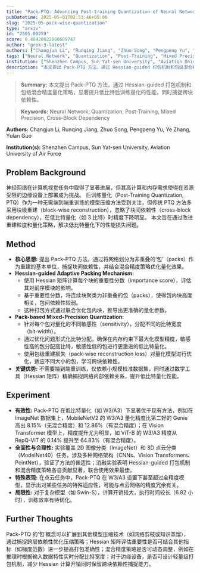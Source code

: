 ```yaml
---
title: "Pack-PTQ: Advancing Post-training Quantization of Neural Networks by Pack-wise Reconstruction"
pubDatetime: 2025-05-01T02:53:46+00:00
slug: "2025-05-pack-wise-quantization"
type: "arxiv"
id: "2505.00259"
score: 0.48420622060609747
author: "grok-3-latest"
authors: ["Changjun Li", "Runqing Jiang", "Zhuo Song", "Pengpeng Yu", "Ye Zhang", "Yulan Guo"]
tags: ["Neural Network", "Quantization", "Post-Training", "Mixed Precision", "Cross-Block Dependency"]
institution: ["Shenzhen Campus, Sun Yat-sen University", "Aviation University of Air Force"]
description: "本文提出 Pack-PTQ 方法，通过 Hessian-guided 打包机制和包级混合精度量化策略，显著提升低比特后训练量化的性能，同时捕捉跨块依赖性。"
---
```


> **Summary:** 本文提出 Pack-PTQ 方法，通过 Hessian-guided 打包机制和包级混合精度量化策略，显著提升低比特后训练量化的性能，同时捕捉跨块依赖性。 

> **Keywords:** Neural Network, Quantization, Post-Training, Mixed Precision, Cross-Block Dependency

**Authors:** Changjun Li, Runqing Jiang, Zhuo Song, Pengpeng Yu, Ye Zhang, Yulan Guo

**Institution(s):** Shenzhen Campus, Sun Yat-sen University, Aviation University of Air Force


## Problem Background

神经网络在计算机视觉任务中取得了显著进展，但其高计算和内存需求使得在资源受限的边缘设备上部署成为挑战。
后训练量化（Post-Training Quantization, PTQ）作为一种无需端到端重训练的模型压缩方法受到关注，但传统 PTQ 方法多采用块级重建（block-wise reconstruction），忽略了块间依赖性（cross-block dependency），在低比特量化（如 3 比特）时精度下降明显。
本文旨在通过改进重建粒度和量化策略，解决低比特量化下的性能损失问题。

## Method

*   **核心思想:** 提出 Pack-PTQ 方法，通过将网络划分为非重叠的‘包’（packs）作为重建的基本单位，捕捉块间依赖性，并结合混合精度策略优化量化效果。
*   **Hessian-guided Adaptive Packing Mechanism:** 
    *   使用 Hessian 矩阵计算每个块的重要性分数（importance score），评估其对前序模块的影响。
    *   基于重要性分数，将连续块聚类为非重叠的包（packs），使得包内块高度相关，包间依赖性较弱。
    *   这种打包方式通过联合优化包内块，推导出更准确的量化参数。
*   **Pack-based Mixed-Precision Quantization:** 
    *   针对每个包对量化的不同敏感性（sensitivity），分配不同的比特宽度（bit-width）。
    *   通过优化问题形式化比特分配，确保在内存约束下最大化模型精度，敏感性高的包分配高比特，敏感性低的包进行更激进的低比特量化。
    *   使用包级重建损失（pack-wise reconstruction loss）对量化模型进行优化，适应不同大小的包，学习跨块依赖性。
*   **关键优势:** 不需要端到端重训练，仅依赖小规模校准数据集，同时通过数学工具（Hessian 矩阵）精确捕捉网络内部依赖关系，提升低比特量化性能。

## Experiment

*   **有效性:** Pack-PTQ 在低比特量化（如 W3/A3）下显著优于现有方法，例如在 ImageNet 数据集上，MobileNetV2 的 W3/A3 量化精度比第二好的 Genie 高出 8.15%（无混合精度）和 12.86%（有混合精度）；在 Vision Transformer 模型上，精度提升尤为明显，如 ViT-B 的 W3/A3 精度从 RepQ-ViT 的 0.14% 提升至 64.83%（有混合精度）。
*   **全面性与合理性:** 实验覆盖 2D 图像分类（ImageNet）和 3D 点云分类（ModelNet40）任务，涉及多种网络架构（CNNs、Vision Transformers、PointNet），验证了方法的普适性；消融实验表明 Hessian-guided 打包机制和混合精度策略各自贡献显著，联合使用效果最佳。
*   **特殊表现:** 在点云任务中，Pack-PTQ 在 W3/A3 设置下甚至超过全精度模型，显示出对某些任务的特殊适应性，可能与点云网络的精度冗余有关。
*   **局限性:** 对于复杂模型（如 Swin-S），计算开销较大，执行时间较长（6.82 小时），训练效率有待优化。

## Further Thoughts

Pack-PTQ 的‘包’概念可以扩展到其他模型压缩技术（如网络剪枝或知识蒸馏），通过捕捉跨层依赖性优化压缩策略；Hessian 矩阵评估重要性是否可结合其他指标（如梯度范数）进一步提高打包准确性；混合精度策略是否可动态调整，例如在推理时根据输入数据特性实时分配比特宽度；对于边缘设备，是否可设计轻量级打包机制，减少 Hessian 计算开销同时保留跨块依赖性捕捉能力。